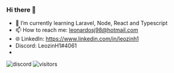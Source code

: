### Hi there 👋

- 🌱 I’m currently learning Laravel, Node, React and Typescript
- 📫 How to reach me: leonardosj98@hotmail.com
- 🌐 LinkedIn: https://www.linkedin.com/in/leozinh1
-  Discord: LeozinH1#4061
-  
![discord](https://img.shields.io/badge/discord-LeozinH1%234061-%237289da.svg?logo=discord)
![visitors](https://visitor-badge.glitch.me/badge?page_id=${LeozinH1}.${LeozinH1})
